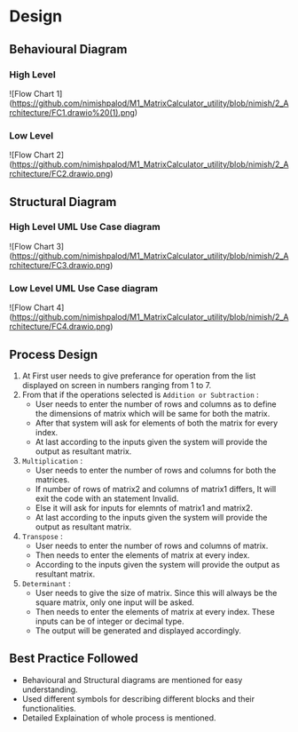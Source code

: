 # Design

## Behavioural Diagram
### High Level
![Flow Chart 1] (https://github.com/nimishpalod/M1_MatrixCalculator_utility/blob/nimish/2_Architecture/FC1.drawio%20(1).png)

### Low Level
![Flow Chart 2] (https://github.com/nimishpalod/M1_MatrixCalculator_utility/blob/nimish/2_Architecture/FC2.drawio.png)

## Structural Diagram
### High Level UML Use Case diagram
![Flow Chart 3] (https://github.com/nimishpalod/M1_MatrixCalculator_utility/blob/nimish/2_Architecture/FC3.drawio.png)

### Low Level UML Use Case diagram
![Flow Chart 4] (https://github.com/nimishpalod/M1_MatrixCalculator_utility/blob/nimish/2_Architecture/FC4.drawio.png)

## Process Design
1. At First user needs to give preferance for operation from the list displayed on screen in numbers ranging from 1 to 7.
2. From that if the operations selected is `Addition or Subtraction` :
    * User needs to enter the number of rows and columns as to define the dimensions of matrix which will be same for both the matrix.
    * After that system will ask for elements of both the matrix for every index.
    * At last according to the inputs given the system will provide the output as resultant matrix.
3. `Multiplication` : 
    * User needs to enter the number of rows and columns for both the matrices.
    * If number of rows of matrix2 and columns of matrix1 differs, It will exit the code with an statement Invalid.
    * Else it will ask for inputs for elemnts of matrix1 and matrix2.
    * At last according to the inputs given the system will provide the output as resultant matrix.
4. `Transpose` : 
    * User needs to enter the number of rows and columns of matrix.
    * Then needs to enter the elements of matrix at every index.
    * According to the inputs given the system will provide the output as resultant matrix.
5. `Determinant` :
    * User needs to give the size of matrix. Since this will always be the square matrix, only one input will be asked.
    * Then needs to enter the elements of matrix at every index. These inputs can be of integer or decimal type.
    * The output will be generated and displayed accordingly.

## Best Practice Followed
* Behavioural and Structural diagrams are mentioned for easy understanding.
* Used different symbols for describing different blocks and their functionalities.
* Detailed Explaination of whole process is mentioned.

